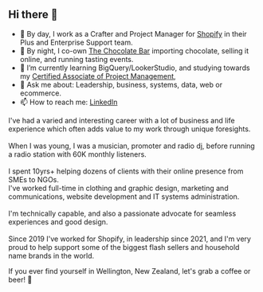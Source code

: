 ## Hi there 👋

- 💼 By day, I work as a Crafter and Project Manager for [Shopify](https://github.com/shopify) in their Plus and Enterprise Support team.
- 🍫 By night, I co-own [The Chocolate Bar](https://thechocolatebar.nz) importing chocolate, selling it online, and running tasting events.
- 🌱 I’m currently learning BigQuery/LookerStudio, and studying towards my [Certified Associate of Project Management](https://www.pmi.org/certifications/certified-associate-capm),
- 💬 Ask me about: Leadership, business, systems, data, web or ecommerce.
- 📫 How to reach me: [LinkedIn](https://linkedin.com/in/adamthomsonnz)

I've had a varied and interesting career with a lot of business and life experience which often adds value to my work through unique foresights.<br /><br />When I was young, I was a musician, promoter and radio dj, before running a radio station with 60K monthly listeners.<br /><br />I spent 10yrs+ helping dozens of clients with their online presence from SMEs to NGOs.<br />I've worked full-time in clothing and graphic design, marketing and communications, website development and IT systems administration.<br /><br />I'm technically capable, and also a passionate advocate for seamless experiences and good design.<br /><br />Since 2019 I've worked for Shopify, in leadership since 2021, and I'm very proud to help support some of the biggest flash sellers and household name brands in the world.

If you ever find yourself in Wellington, New Zealand, let's grab a coffee or beer! 🍻

<!--
**adamthomson/adamthomson** is a ✨ _special_ ✨ repository because its `README.md` (this file) appears on your GitHub profile.

Here are some ideas to get you started:
- 👯 I’m looking to collaborate on ...
- 🤔 I’m looking for help with ...

-->
